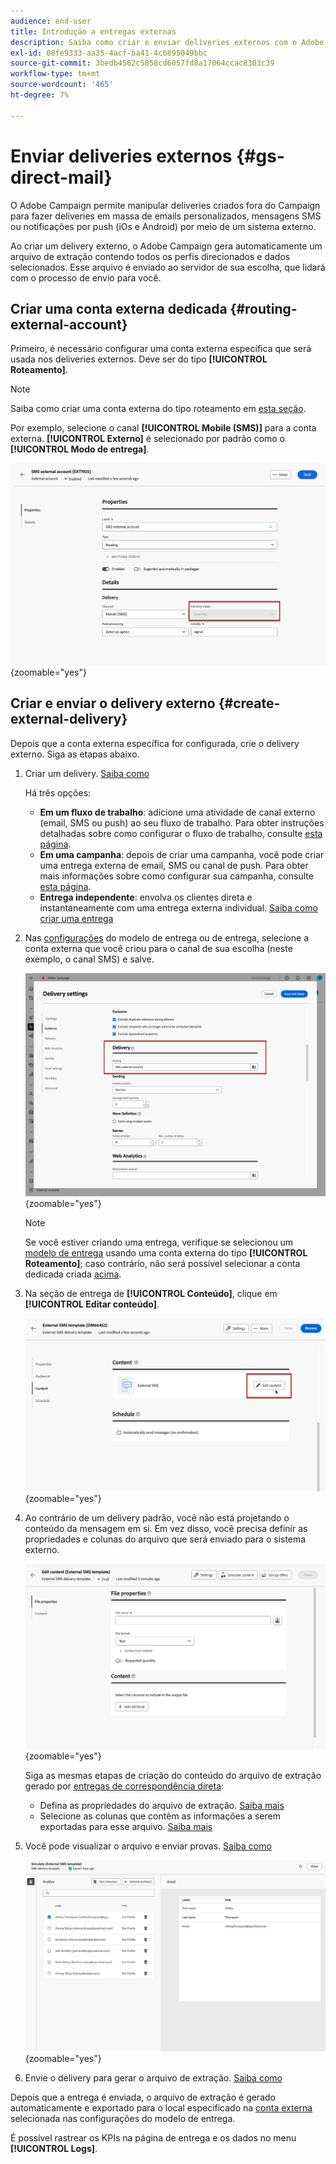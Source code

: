 ```yaml
---
audience: end-user
title: Introdução a entregas externas
description: Saiba como criar e enviar deliveries externos com o Adobe Campaign Web
exl-id: 08fe9333-aa35-4acf-ba41-4c6895049bbc
source-git-commit: 3bedb4562c5858cd6057fd8a17064ccac8303c39
workflow-type: tm+mt
source-wordcount: '465'
ht-degree: 7%

---
```


# Enviar deliveries externos {#gs-direct-mail}

O Adobe Campaign permite manipular deliveries criados fora do Campaign para fazer deliveries em massa de emails personalizados, mensagens SMS ou notificações por push (iOs e Android) por meio de um sistema externo.

<!--The supported channels are Email, Mobile (SMS), and Push (iOs and Android).-->

Ao criar um delivery externo, o Adobe Campaign gera automaticamente um arquivo de extração contendo todos os perfis direcionados e dados selecionados. Esse arquivo é enviado ao servidor de sua escolha, que lidará com o processo de envio para você.

## Criar uma conta externa dedicada {#routing-external-account}

Primeiro, é necessário configurar uma conta externa específica que será usada nos deliveries externos. Deve ser do tipo **[!UICONTROL Roteamento]**.

>[!NOTE]
>
>Saiba como criar uma conta externa do tipo roteamento em [esta seção](../administration/external-account.md#routing).

Por exemplo, selecione o canal **[!UICONTROL Mobile (SMS)]** para a conta externa. **[!UICONTROL Externo]** é selecionado por padrão como o **[!UICONTROL Modo de entrega]**.

![](../administration/assets/external-account-delivery-mode.png){zoomable="yes"}

## Criar e enviar o delivery externo {#create-external-delivery}

Depois que a conta externa específica for configurada, crie o delivery externo. Siga as etapas abaixo.

1. Criar um delivery. [Saiba como](create-deliveries.md)

   Há três opções:

   * **Em um fluxo de trabalho**: adicione uma atividade de canal externo (email, SMS ou push) ao seu fluxo de trabalho. Para obter instruções detalhadas sobre como configurar o fluxo de trabalho, consulte [esta página](../workflows/gs-workflow-creation.md).
   * **Em uma campanha**: depois de criar uma campanha, você pode criar uma entrega externa de email, SMS ou canal de push. Para obter mais informações sobre como configurar sua campanha, consulte [esta página](../campaigns/gs-campaigns.md).
   * **Entrega independente**: envolva os clientes direta e instantaneamente com uma entrega externa individual. [Saiba como criar uma entrega](../msg/gs-deliveries.md)

1. Nas [configurações](../advanced-settings/delivery-settings.md) do modelo de entrega ou de entrega, selecione a conta externa que você criou para o canal de sua escolha (neste exemplo, o canal SMS) e salve.

   ![](assets/external-delivery-routing.png){zoomable="yes"}

   >[!NOTE]
   >
   >Se você estiver criando uma entrega, verifique se selecionou um [modelo de entrega](delivery-template.md) usando uma conta externa do tipo **[!UICONTROL Roteamento]**; caso contrário, não será possível selecionar a conta dedicada criada [acima](#routing-external-account).

1. Na seção de entrega de **[!UICONTROL Conteúdo]**, clique em **[!UICONTROL Editar conteúdo]**.

   ![](assets/external-delivery-edit-content.png){zoomable="yes"}

1. Ao contrário de um delivery padrão, você não está projetando o conteúdo da mensagem em si. Em vez disso, você precisa definir as propriedades e colunas do arquivo que será enviado para o sistema externo.

   ![](assets/external-delivery-file-properties.png){zoomable="yes"}

   Siga as mesmas etapas de criação do conteúdo do arquivo de extração gerado por [entregas de correspondência direta](../direct-mail/content-direct-mail.md):

   * Defina as propriedades do arquivo de extração. [Saiba mais](../direct-mail/content-direct-mail.md#properties)
   * Selecione as colunas que contêm as informações a serem exportadas para esse arquivo. [Saiba mais](../direct-mail/content-direct-mail.md#content)

1. Você pode visualizar o arquivo e enviar provas<!--not in UI right now - to check-->. [Saiba como](../direct-mail/send-direct-mail.md#preview-dm)

   ![](assets/external-delivery-simulate.png){zoomable="yes"}

1. Envie o delivery para gerar o arquivo de extração. [Saiba como](../direct-mail/send-direct-mail.md#send-dm)

Depois que a entrega é enviada, o arquivo de extração é gerado automaticamente e exportado para o local especificado na [conta externa](../administration/external-account.md#create-ext-account) selecionada nas configurações do modelo de entrega.

É possível rastrear os KPIs na página de entrega e os dados no menu **[!UICONTROL Logs]**.

